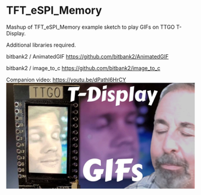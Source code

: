 # TFT_eSPI_Memory
Mashup of TFT_eSPI_Memory example sketch to play GIFs on TTGO T-Display.

Additional libraries required.

bitbank2 / AnimatedGIF
https://github.com/bitbank2/AnimatedGIF

bitbank2 / image_to_c
https://github.com/bitbank2/image_to_c

Companion video: https://youtu.be/dPathl6HrCY
![](https://github.com/ShotokuTech/TFT_eSPI_Memory/blob/main/t-display%20gifs.jpg)
